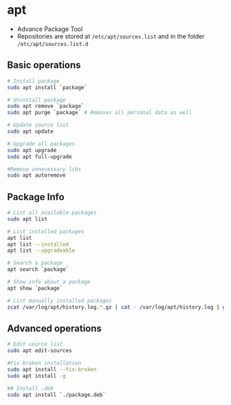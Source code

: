 # apt

- Advance Package Tool
- Repositories are stored at `/etc/apt/sources.list` and in the folder `/etc/apt/sources.list.d`

## Basic operations

```sh
# Install package
sudo apt install `package`

# Uninstall package
sudo apt remove `package`
sudo apt purge `package` # Removes all personal data as well

# Update source list
sudo apt update

# Upgrade all packages
sudo apt upgrade
sudo apt full-upgrade

#Remove unnecessary libs
sudo apt autoremove
```

## Package Info

```sh
# List all available packages
sudo apt list

# List installed packages
apt list
apt list --installed
apt list --upgradeable

# Search a package
apt search `package`

# Show info about a package
apt show `package`

# List manually installed packages
zcat /var/log/apt/history.log.*.gz | cat - /var/log/apt/history.log | grep -Po '^Commandline: apt install (?!.*--reinstall)\K.*'
```

## Advanced operations

```sh
# Edit source list
sudo apt edit-sources

#Fix broken installation
sudo apt install --fix-broken
sudo apt install -g

## Install .deb
sudo apt install `./package.deb`
```
